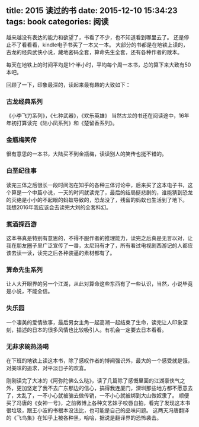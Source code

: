 title: 2015 读过的书
date: 2015-12-10 15:34:23
tags: book
categories: 阅读
---
越来越没有表达的能力和欲望了，书看了不少，也不知道看到哪里去了。
还是停止不了看看看，kindle电子书买了一本又一本。
大部分的书都是在地铁上读的，古龙的经典武侠小说，藏地密码全套，算命先生全套，还有各种作者的散本。

每天在地铁上的时间平均是1个半小时，平均每个周一本书，总的算下来大致有50本吧。
<!-- more -->

回顾了一下，印象最深的，读起来最有趣的大致如下：

### 古龙经典系列
《小李飞刀系列》，《七种武器》，《欢乐英雄》
当然古龙的书还在阅读途中，16年年初打算读完《陆小凤系列》和《楚留香系列》。

### 金瓶梅笑传
很有意思的一本书，大陆买不到金瓶梅，读读别人的笑传也挺不错的。

### 白垩纪往事
读完三体之后很长一段时间泡在知乎的各种三体讨论中，后来买了这本电子书，这个算是一个中篇小说，一天的时间就读完了，最后的结局挺悲剧的，谁能猜到恐龙的灭绝是小小的不起眼的蚂蚁导致的，恐龙没了，残留的蚂蚁也生活到了地下。
我想2016年我应该会去读完大刘的全套科幻。

### 煮酒探西游
这本书真是特别有意思的，不得不服作者的推理能力，读完之后真是无言以对，让我在朋友圈子里广泛宣传了一番，太尼玛有才了，所有看过电视剧西游记的人都应该去读一读，读完之后各种装逼的素材都有了。

### 算命先生系列
让人大开眼界的另一个江湖，从此对算命这些东西有了一些认识，当然，小说毕竟是小说，不能全信。

### 失乐园
一个凄美的爱情故事，最后男女主角一起高潮一起结束了生命，读完让人印象深刻，描述的日本的很多风情也比较吸引人。有机会一定要去日本看看。

### 无非求碗热汤喝
在下班的地铁上读这本书，除了感叹作者的博闻强识外，最大的一个感受就是饿，对美味的追求，对平淡日子的欢喜。

刚刚读完了大冰的《阿弥陀佛么么哒》，读了几篇除了感慨里面的江湖豪侠气之外，更加坚定了我不去广东那边的信心，搞得我连厦门，深圳那些地方都不愿意去了，太乱了，一不小心就被骗去做传销，一不小心就被绑到大山做奴隶了。
顺便买了冯唐的《女神一号》，之前微博上各种文艺妹子咬唇自拍，看完了发现这本书很垃圾，跟王小波的书根本没法比，也可能是自己的品味问题。
这两天冯唐翻译的《飞鸟集》在知乎上被各种黑，哈哈，据说是翻译界的恐怖袭击。
